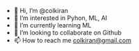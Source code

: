 - 👋 Hi, I’m @colkiran
- 👀 I’m interested in Pyhon, ML, AI
- 🌱 I’m currently learning ML
- 💞️ I’m looking to collaborate on Github
- 📫 How to reach me colkiran@gmail.com

<!---
colkiran/colkiran is a ✨ special ✨ repository because its `README.md` (this file) appears on your GitHub profile.
You can click the Preview link to take a look at your changes.
--->
